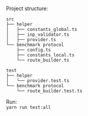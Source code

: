 Project structure:

```
src
├── helper
│   ├── constants_global.ts
│   ├── inp_validator.ts
│   ├── provider.ts
└── benchmark protocol
    ├── config.ts
    ├── constants_local.ts
    └── route_builder.ts

test
├── helper
│   └── provider.test.ts
└── benchmark protocol
    └── route_builder.test.ts
```

Run: <br>
 `yarn run test:all`